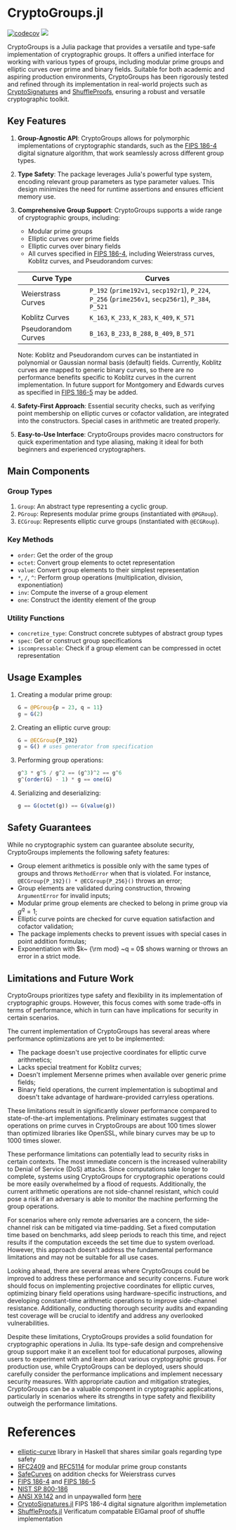 # CryptoGroups.jl

[![codecov](https://codecov.io/gh/PeaceFounder/CryptoGroups.jl/graph/badge.svg?token=G9HT9VSV4T)](https://codecov.io/gh/PeaceFounder/CryptoGroups.jl)
[![](https://img.shields.io/badge/docs-dev-blue.svg)](https://PeaceFounder.github.io/CryptoGroups.jl/dev)

CryptoGroups is a Julia package that provides a versatile and type-safe implementation of cryptographic groups. It offers a unified interface for working with various types of groups, including modular prime groups and elliptic curves over prime and binary fields. Suitable for both academic and aspiring production environments, CryptoGroups has been rigorously tested and refined through its implementation in real-world projects such as [CryptoSignatures](https://github.com/PeaceFounder/CryptoSignatures.jl) and [ShuffleProofs](https://github.com/PeaceFounder/ShuffleProofs.jl), ensuring a robust and versatile cryptographic toolkit.

## Key Features

1. **Group-Agnostic API**: CryptoGroups allows for polymorphic implementations of cryptographic standards, such as the [FIPS 186-4](https://csrc.nist.gov/pubs/fips/186-4/final) digital signature algorithm, that work seamlessly across different group types.

2. **Type Safety**: The package leverages Julia's powerful type system, encoding relevant group parameters as type parameter values. This design minimizes the need for runtime assertions and ensures efficient memory use.

3. **Comprehensive Group Support**: CryptoGroups supports a wide range of cryptographic groups, including:
   - Modular prime groups
   - Elliptic curves over prime fields
   - Elliptic curves over binary fields
   - All curves specified in [FIPS 186-4](https://csrc.nist.gov/pubs/fips/186-4/final), including Weierstrass curves, Koblitz curves, and Pseudorandom curves:

   | Curve Type | Curves |
   |------------|--------|
   | Weierstrass Curves | `P_192` (`prime192v1`, `secp192r1`), `P_224`, `P_256` (`prime256v1`, `secp256r1`), `P_384`, `P_521` |
   | Koblitz Curves | `K_163`, `K_233`, `K_283`, `K_409`, `K_571` |
   | Pseudorandom Curves | `B_163`, `B_233`, `B_288`, `B_409`, `B_571` |

   Note: Koblitz and Pseudorandom curves can be instantiated in polynomial or Gaussian normal basis (default) fields. Currently, Koblitz curves are mapped to generic binary curves, so there are no performance benefits specific to Koblitz curves in the current implementation. In future support for Montgomery and Edwards curves as specified in [FIPS 186-5](https://csrc.nist.gov/pubs/fips/186-5/final) may be added. 

4. **Safety-First Approach**: Essential security checks, such as verifying point membership on elliptic curves or cofactor validation, are integrated into the constructors. Special cases in arithmetic are treated properly.

5. **Easy-to-Use Interface**: CryptoGroups provides macro constructors for quick experimentation and type aliasing, making it ideal for both beginners and experienced cryptographers.

## Main Components

### Group Types

1. `Group`: An abstract type representing a cyclic group.
2. `PGroup`: Represents modular prime groups (instantiated with `@PGRoup`).
3. `ECGroup`: Represents elliptic curve groups (instantiated with `@ECGRoup`).

### Key Methods

- `order`: Get the order of the group
- `octet`: Convert group elements to octet representation
- `value`: Convert group elements to their simplest representation
- `*`, `/`, `^`: Perform group operations (multiplication, division, exponentiation)
- `inv`: Compute the inverse of a group element
- `one`: Construct the identity element of the group

### Utility Functions

- `concretize_type`: Construct concrete subtypes of abstract group types
- `spec`: Get or construct group specifications
- `iscompressable`: Check if a group element can be compressed in octet representation

## Usage Examples

1. Creating a modular prime group:
   ```julia
   G = @PGroup{p = 23, q = 11}
   g = G(2)
   ```

2. Creating an elliptic curve group:
   ```julia
   G = @ECGroup{P_192}
   g = G() # uses generator from specification
   ```

3. Performing group operations:
   ```julia
   g^3 * g^5 / g^2 == (g^3)^2 == g^6
   g^(order(G) - 1) * g == one(G)
   ```
   
4. Serializing and deserializing:
   ```julia
   g == G(octet(g)) == G(value(g))
   ```

## Safety Guarantees

While no cryptographic system can guarantee absolute security, CryptoGroups implements the following safety features:

- Group element arithmetics is possible only with the same types of groups and throws `MethodError` when that is violated. For instance, `@ECGroup{P_192}() * @ECGroup{P_256}()` throws an error;
- Group elements are validated during construction, throwing `ArgumentError` for invalid inputs;
- Modular prime group elements are checked to belong in prime group via $g^q = 1$;
- Elliptic curve points are checked for curve equation satisfaction and cofactor validation;
- The package implements checks to prevent issues with special cases in point addition formulas;
- Exponentiation with $k~ {\rm mod} ~q = 0$ shows warning or throws an error in a strict mode.

## Limitations and Future Work

CryptoGroups prioritizes type safety and flexibility in its implementation of cryptographic groups. However, this focus comes with some trade-offs in terms of performance, which in turn can have implications for security in certain scenarios.

The current implementation of CryptoGroups has several areas where performance optimizations are yet to be implemented:

- The package doesn't use projective coordinates for elliptic curve arithmetics;
- Lacks special treatment for Koblitz curves;
- Doesn't implement Mersenne primes when available over generic prime fields;
- Binary field operations, the current implementation is suboptimal and doesn't take advantage of hardware-provided carryless operations.

These limitations result in significantly slower performance compared to state-of-the-art implementations. Preliminary estimates suggest that operations on prime curves in CryptoGroups are about 100 times slower than optimized libraries like OpenSSL, while binary curves may be up to 1000 times slower.

These performance limitations can potentially lead to security risks in certain contexts. The most immediate concern is the increased vulnerability to Denial of Service (DoS) attacks. Since computations take longer to complete, systems using CryptoGroups for cryptographic operations could be more easily overwhelmed by a flood of requests. Additionally, the current arithmetic operations are not side-channel resistant, which could pose a risk if an adversary is able to monitor the machine performing the group operations.

For scenarios where only remote adversaries are a concern, the side-channel risk can be mitigated via time-padding. Set a fixed computation time based on benchmarks, add sleep periods to reach this time, and reject results if the computation exceeds the set time due to system overload. However, this approach doesn't address the fundamental performance limitations and may not be suitable for all use cases.

Looking ahead, there are several areas where CryptoGroups could be improved to address these performance and security concerns. Future work should focus on implementing projective coordinates for elliptic curves, optimizing binary field operations using hardware-specific instructions, and developing constant-time arithmetic operations to improve side-channel resistance. Additionally, conducting thorough security audits and expanding test coverage will be crucial to identify and address any overlooked vulnerabilities.

Despite these limitations, CryptoGroups provides a solid foundation for cryptographic operations in Julia. Its type-safe design and comprehensive group support make it an excellent tool for educational purposes, allowing users to experiment with and learn about various cryptographic groups. For production use, while CryptoGroups can be deployed, users should carefully consider the performance implications and implement necessary security measures. With appropriate caution and mitigation strategies, CryptoGroups can be a valuable component in cryptographic applications, particularly in scenarios where its strengths in type safety and flexibility outweigh the performance limitations.

# References

- [elliptic-curve](https://github.com/sdiehl/elliptic-curve#readme) library in Haskell that shares similar goals regarding type safety
- [RFC2409](https://tools.ietf.org/html/rfc2409#section-6.2) and [RFC5114](https://tools.ietf.org/html/rfc5114#section-2.1) for modular prime group constants
- [SafeCurves](https://safecurves.cr.yp.to/complete.html) on addition checks for Weierstrass curves
- [FIPS 186-4](https://csrc.nist.gov/pubs/fips/186-4/final) and [FIPS 186-5](https://csrc.nist.gov/pubs/fips/186-5/final)
- [NIST SP 800-186](https://nvlpubs.nist.gov/nistpubs/SpecialPublications/NIST.SP.800-186-draft.pdf)
- [ANSI X9.142](https://webstore.ansi.org/preview-pages/ASCX9/preview_ANSI+X9.142-2020.pdf) and in unpaywalled form [here](https://www.cs.miami.edu/home/burt/learning/Csc609.142/ecdsa-cert.pdf)
- [CryptoSignatures.jl](https://github.com/PeaceFounder/CryptoSignatures.jl) FIPS 186-4 digital signature algorithm implemetation
- [ShuffleProofs.jl](https://github.com/PeaceFounder/ShuffleProofs.jl) Verificatum compatable ElGamal proof of shuffle implementation
